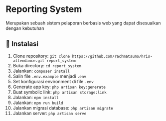 # Reporting System

<p>Merupakan sebuah sistem pelaporan berbasis web yang dapat disesuaikan dengan kebutuhan</p>

<h2>🚀 Instalasi</h2>
<ol>
    <li>Clone repository: <code>git clone https://github.com/rachmatsumo/hris-attendance.git report_system</code></li>
    <li>Buka directory: <code>cd report_system</code></li>
    <li>Jalankan: <code>composer install</code></li>
    <li>Salin file <code>.env.example</code> menjadi <code>.env</code></li>
    <li>Set konfigurasi environment di file <code>.env</code></li>
    <li>Generate app key: <code>php artisan key:generate</code></li>
    <li>Buat symbolic link: <code>php artisan storage:link</code></li>
    <li>Jalankan: <code>npm install</code></li>
    <li>Jalankan: <code>npm run build</code></li>
    <li>Jalankan migrasi database: <code>php artisan migrate</code></li> 
    <li>Jalankan server: <code>php artisan serve</code></li>
</ol>